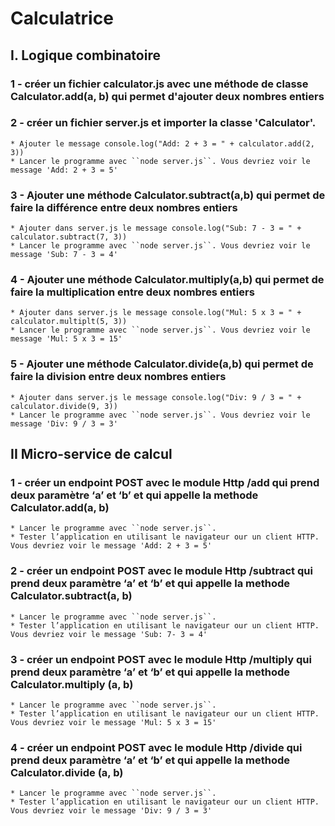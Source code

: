  # Calculatrice

## I. Logique combinatoire
### 1 - créer un fichier calculator.js avec une méthode de classe Calculator.add(a, b) qui permet d'ajouter deux nombres entiers 
### 2 - créer un fichier server.js et importer la classe 'Calculator'.
    * Ajouter le message console.log("Add: 2 + 3 = " + calculator.add(2, 3))
    * Lancer le programme avec ``node server.js``. Vous devriez voir le message 'Add: 2 + 3 = 5'
### 3 - Ajouter une méthode Calculator.subtract(a,b) qui permet de faire la différence entre deux nombres entiers
    * Ajouter dans server.js le message console.log("Sub: 7 - 3 = " + calculator.subtract(7, 3)) 
    * Lancer le programme avec ``node server.js``. Vous devriez voir le message 'Sub: 7 - 3 = 4'
### 4 - Ajouter une méthode Calculator.multiply(a,b) qui permet de faire la multiplication entre deux nombres entiers
    * Ajouter dans server.js le message console.log("Mul: 5 x 3 = " + calculator.multiplt(5, 3))
    * Lancer le programme avec ``node server.js``. Vous devriez voir le message 'Mul: 5 x 3 = 15'
### 5 - Ajouter une méthode Calculator.divide(a,b) qui permet de faire la division entre deux nombres entiers
    * Ajouter dans server.js le message console.log("Div: 9 / 3 = " + calculator.divide(9, 3))
    * Lancer le programme avec ``node server.js``. Vous devriez voir le message 'Div: 9 / 3 = 3'

## II Micro-service de calcul

### 1 - créer un endpoint POST avec le module Http /add qui prend deux paramètre ‘a’ et ‘b’ et qui appelle la methode Calculator.add(a, b)
    * Lancer le programme avec ``node server.js``. 
    * Tester l’application en utilisant le navigateur our un client HTTP. Vous devriez voir le message 'Add: 2 + 3 = 5'
### 2 - créer un endpoint POST avec le module Http /subtract qui prend deux paramètre ‘a’ et ‘b’ et qui appelle la methode Calculator.subtract(a, b)
    * Lancer le programme avec ``node server.js``.
    * Tester l’application en utilisant le navigateur our un client HTTP. Vous devriez voir le message 'Sub: 7- 3 = 4'
### 3 - créer un endpoint POST avec le module Http /multiply qui prend deux paramètre ‘a’ et ‘b’ et qui appelle la methode Calculator.multiply (a, b)
    * Lancer le programme avec ``node server.js``.
    * Tester l’application en utilisant le navigateur our un client HTTP. Vous devriez voir le message 'Mul: 5 x 3 = 15'
### 4 - créer un endpoint POST avec le module Http /divide qui prend deux paramètre ‘a’ et ‘b’ et qui appelle la methode Calculator.divide (a, b)
    * Lancer le programme avec ``node server.js``.
    * Tester l’application en utilisant le navigateur our un client HTTP. Vous devriez voir le message 'Div: 9 / 3 = 3'